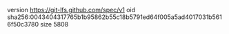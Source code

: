 version https://git-lfs.github.com/spec/v1
oid sha256:0043404317765b1b95862b55c18b5791ed64f005a5ad4017031b5616f50c3780
size 5808
